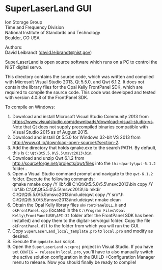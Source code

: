 # SuperLaserLand GUI

Ion Storage Group  
Time and Frequency Division  
National Institute of Standards and Technology  
Boulder, CO USA

Authors:  
David Leibrandt (david.leibrandt@nist.gov)

SuperLaserLand is open source software which runs on a PC to control the NIST digital servo.

This directory contains the source code, which was written and compiled with Microsoft Visual Studio 2013, Qt 5.5.0, and Qwt 6.1.2.  It does not contain the library files for the Opal Kelly FrontPanel SDK, which are required to compile the source code.  This code was developed and tested with version 4.0.8 of the FrontPanel SDK.

To compile on Windows:  
1. Download and install Microsoft Visual Studio Community 2013 from https://www.visualstudio.com/downloads/download-visual-studio-vs.  Note that Qt does not supply precompiled binaries compatible with Visual Studio 2015 as of August 2015.  
2. Download and install Qt 5.5.0 for Windows 32-bit VS 2013 from http://www.qt.io/download-open-source/#section-2.  
3. Add the directory that holds qmake.exe to the search PATH.  By default, this is `C:\Qt\Qt5.5.0\5.5\msvc2013\bin`.  
4. Download and unzip Qwt 6.1.2 from http://sourceforge.net/projects/qwt/files
into the `thirdparty\qwt-6.1.2` folder  .
5. Open a Visual Studio command prompt and navigate to the `qwt-6.1.2` folder.  Execute the following commands:  
        qmake
        nmake
        copy /Y lib\*.dll C:\Qt\Qt5.5.0\5.5\msvc2013\bin
        copy /Y lib\*.lib C:\Qt\Qt5.5.0\5.5\msvc2013\lib
        mkdir  C:\Qt\Qt5.5.0\5.5\msvc2013\include\qwt
        copy /Y src\*.h C:\Qt\Qt5.5.0\5.5\msvc2013\include\qwt
        nmake clean  
6. Obtain the Opal Kelly library files `okFrontPanelDLL.h` and `okFrontPanel.cpp` (located in the `C:\Program Files\Opal Kelly\FrontPanelUSB\API-32` folder after the FrontPanel SDK has been installed) and copy them to the digital-servo\gui folder.  Copy the file `okFrontPanel.dll` to the folder from which you will run the GUI.  
7. Copy `SuperLaserLand_local_template.pro` to `local.pro` and modify as desired.
8. Execute the `qupdate.bat` script.  
9. Open the `SuperLaserLand.vcxproj` project in Visual Studio.  If you have set `CONFIG = release` in `local.pro`, you'll have to also manually switch the active solution configuration in the BUILD->Configuration Manager menu to release.  Now you should finally be ready to compile!  